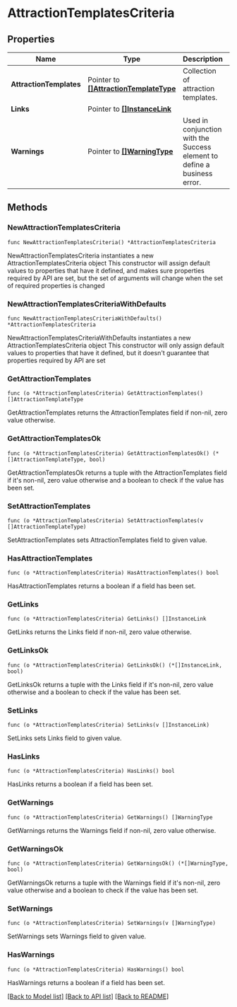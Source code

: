 # AttractionTemplatesCriteria

## Properties

Name | Type | Description | Notes
------------ | ------------- | ------------- | -------------
**AttractionTemplates** | Pointer to [**[]AttractionTemplateType**](AttractionTemplateType.md) | Collection of attraction templates. | [optional] 
**Links** | Pointer to [**[]InstanceLink**](InstanceLink.md) |  | [optional] 
**Warnings** | Pointer to [**[]WarningType**](WarningType.md) | Used in conjunction with the Success element to define a business error. | [optional] 

## Methods

### NewAttractionTemplatesCriteria

`func NewAttractionTemplatesCriteria() *AttractionTemplatesCriteria`

NewAttractionTemplatesCriteria instantiates a new AttractionTemplatesCriteria object
This constructor will assign default values to properties that have it defined,
and makes sure properties required by API are set, but the set of arguments
will change when the set of required properties is changed

### NewAttractionTemplatesCriteriaWithDefaults

`func NewAttractionTemplatesCriteriaWithDefaults() *AttractionTemplatesCriteria`

NewAttractionTemplatesCriteriaWithDefaults instantiates a new AttractionTemplatesCriteria object
This constructor will only assign default values to properties that have it defined,
but it doesn't guarantee that properties required by API are set

### GetAttractionTemplates

`func (o *AttractionTemplatesCriteria) GetAttractionTemplates() []AttractionTemplateType`

GetAttractionTemplates returns the AttractionTemplates field if non-nil, zero value otherwise.

### GetAttractionTemplatesOk

`func (o *AttractionTemplatesCriteria) GetAttractionTemplatesOk() (*[]AttractionTemplateType, bool)`

GetAttractionTemplatesOk returns a tuple with the AttractionTemplates field if it's non-nil, zero value otherwise
and a boolean to check if the value has been set.

### SetAttractionTemplates

`func (o *AttractionTemplatesCriteria) SetAttractionTemplates(v []AttractionTemplateType)`

SetAttractionTemplates sets AttractionTemplates field to given value.

### HasAttractionTemplates

`func (o *AttractionTemplatesCriteria) HasAttractionTemplates() bool`

HasAttractionTemplates returns a boolean if a field has been set.

### GetLinks

`func (o *AttractionTemplatesCriteria) GetLinks() []InstanceLink`

GetLinks returns the Links field if non-nil, zero value otherwise.

### GetLinksOk

`func (o *AttractionTemplatesCriteria) GetLinksOk() (*[]InstanceLink, bool)`

GetLinksOk returns a tuple with the Links field if it's non-nil, zero value otherwise
and a boolean to check if the value has been set.

### SetLinks

`func (o *AttractionTemplatesCriteria) SetLinks(v []InstanceLink)`

SetLinks sets Links field to given value.

### HasLinks

`func (o *AttractionTemplatesCriteria) HasLinks() bool`

HasLinks returns a boolean if a field has been set.

### GetWarnings

`func (o *AttractionTemplatesCriteria) GetWarnings() []WarningType`

GetWarnings returns the Warnings field if non-nil, zero value otherwise.

### GetWarningsOk

`func (o *AttractionTemplatesCriteria) GetWarningsOk() (*[]WarningType, bool)`

GetWarningsOk returns a tuple with the Warnings field if it's non-nil, zero value otherwise
and a boolean to check if the value has been set.

### SetWarnings

`func (o *AttractionTemplatesCriteria) SetWarnings(v []WarningType)`

SetWarnings sets Warnings field to given value.

### HasWarnings

`func (o *AttractionTemplatesCriteria) HasWarnings() bool`

HasWarnings returns a boolean if a field has been set.


[[Back to Model list]](../README.md#documentation-for-models) [[Back to API list]](../README.md#documentation-for-api-endpoints) [[Back to README]](../README.md)


